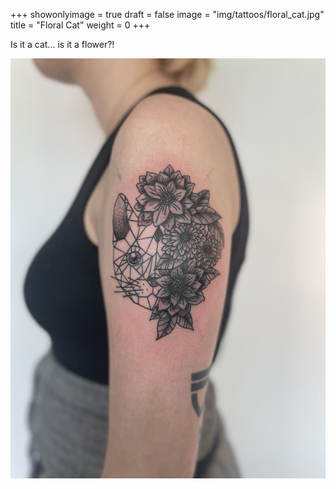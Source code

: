 +++
showonlyimage = true
draft = false
image = "img/tattoos/floral_cat.jpg"
title = "Floral Cat"
weight = 0
+++

Is it a cat... is it a flower?!

![image](/img/tattoos/floral_cat.jpg)
